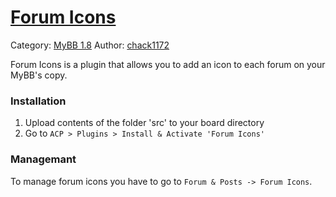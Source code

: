 # [Forum Icons](http://www.chack1172.altervista.org/Projects/MyBB-18/Forum-Icons.html)
Category: [MyBB 1.8](http://www.chack1172.altervista.org/Projects/MyBB-18/)
Author: [chack1172](http://en.chack1172.altervista.org)

Forum Icons is a plugin that allows you to add an icon to each forum on your MyBB's copy.

### Installation
1. Upload contents of the folder 'src' to your board directory
2. Go to `ACP > Plugins > Install & Activate 'Forum Icons'`

### Managemant
To manage forum icons you have to go to `Forum & Posts -> Forum Icons`.
